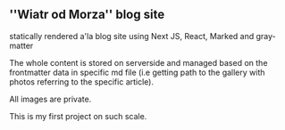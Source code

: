 ## ''Wiatr od Morza'' blog site

statically rendered a'la blog site using Next JS, React, Marked and gray-matter

The whole content is stored on serverside and managed based on the frontmatter data in specific md file (i.e getting path to the gallery with photos referring to the specific article).

All images are private.

This is my first project on such scale.
